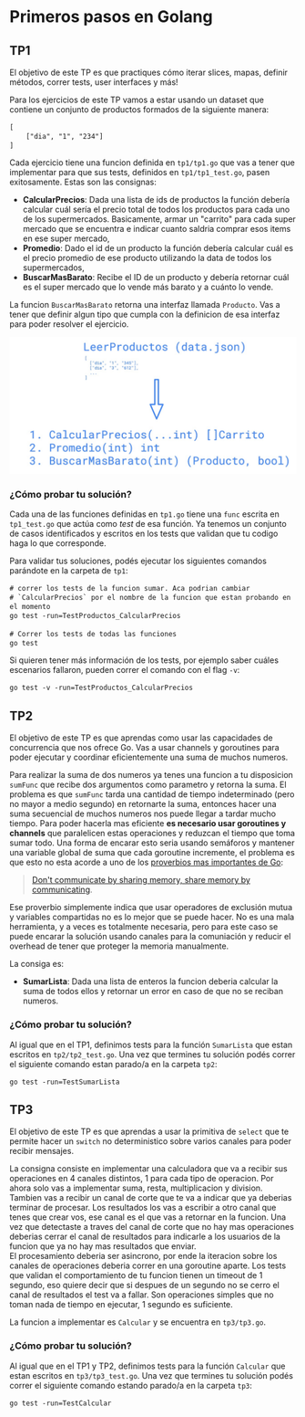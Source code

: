 # Primeros pasos en Golang

## TP1
El objetivo de este TP es que practiques cómo iterar slices, mapas, definir métodos, correr tests, user interfaces  y más!

Para los ejercicios de este TP vamos a estar usando un dataset que contiene un conjunto de productos formados de la siguiente manera:
```
[
	["dia", "1", "234"]
]
```

Cada ejercicio tiene una funcion definida en `tp1/tp1.go` que vas a tener que implementar para que sus tests, definidos en `tp1/tp1_test.go`, pasen exitosamente. Estas son las consignas:
* **CalcularPrecios**: Dada una lista de ids de productos la función debería calcular cuál sería el precio total de todos los productos para cada uno de los supermercados. Basicamente, armar un "carrito" para cada super mercado que se encuentra e indicar cuanto saldria comprar esos items en ese super mercado,
* **Promedio**: Dado el id de un producto la función debería calcular cuál es el precio promedio de ese producto utilizando la data de todos los supermercados,
* **BuscarMasBarato**: Recibe el ID de un producto y debería retornar cuál es el super mercado que lo vende más barato y a cuánto lo vende.

La funcion `BuscarMasBarato` retorna una interfaz llamada `Producto`. Vas a tener que definir algun tipo que cumpla con la definicion de esa interfaz para poder resolver el ejercicio.

![](images/tp1.jpeg)

### ¿Cómo probar tu solución?
Cada una de las funciones definidas en `tp1.go` tiene una `func` escrita en `tp1_test.go` que actúa como *test* de esa función. Ya tenemos un conjunto de casos identificados y escritos en los tests que validan que tu codigo haga lo que corresponde.  

Para validar tus soluciones, podés ejecutar los siguientes comandos parándote en la carpeta de `tp1`:

```
# correr los tests de la funcion sumar. Aca podrian cambiar
# `CalcularPrecios` por el nombre de la funcion que estan probando en el momento
go test -run=TestProductos_CalcularPrecios

# Correr los tests de todas las funciones
go test
```

Si quieren tener más información de los tests, por ejemplo saber cuáles escenarios fallaron, pueden correr el comando con el flag `-v`:
```
go test -v -run=TestProductos_CalcularPrecios
```

## TP2
El objetivo de este TP es que aprendas como usar las capacidades de concurrencia que nos ofrece Go. Vas a usar channels y goroutines para poder ejecutar y coordinar eficientemente una suma de muchos numeros.

Para realizar la suma de dos numeros ya tenes una funcion a tu disposicion `sumFunc` que recibe dos argumentos como parametro y retorna la suma. El problema es que `sumFunc` tarda una cantidad de tiempo indeterminado (pero no mayor a medio segundo) en retornarte la suma, entonces hacer una suma secuencial de muchos numeros nos puede llegar a tardar mucho tiempo. Para poder hacerla mas eficiente **es necesario usar goroutines y channels** que paralelicen estas operaciones y reduzcan el tiempo que toma sumar todo. Una forma de encarar esto seria usando semáforos y mantener una variable global de suma que cada goroutine incremente, el problema es que esto no esta acorde a uno de los [proverbios mas importantes de Go](https://go-proverbs.github.io/):
> [Don't communicate by sharing memory, share memory by communicating](https://www.youtube.com/watch?v=PAAkCSZUG1c&t=2m48s).

Ese proverbio simplemente indica que usar operadores de exclusión mutua y variables compartidas no es lo mejor que se puede hacer. No es una mala herramienta, y a veces es totalmente necesaria, pero para este caso se puede encarar la solución usando canales para la comuniación y reducir el overhead de tener que proteger la memoria manualmente.

La consiga es:
* **SumarLista**: Dada una lista de enteros la funcion deberia calcular la suma de todos ellos y retornar un error en caso de que no se reciban numeros.

### ¿Cómo probar tu solución?
Al igual que en el TP1, definimos tests para la función `SumarLista` que estan escritos en `tp2/tp2_test.go`. Una vez que termines tu solución podés correr el siguiente comando estan parado/a en la carpeta `tp2`:
```
go test -run=TestSumarLista
```

## TP3
El objetivo de este TP es que aprendas a usar la primitiva de `select` que te permite hacer un `switch` no deterministico sobre varios canales para poder recibir mensajes.

La consigna consiste en implementar una calculadora que va a recibir sus operaciones en 4 canales distintos, 1 para cada tipo de operacion. Por ahora solo vas a implementar suma, resta, multiplicacion y division. Tambien vas a recibir un canal de corte que te va a indicar que ya deberias terminar de procesar. Los resultados los vas a escribir a otro canal que tenes que crear vos, ese canal es el que vas a retornar en la funcion. Una vez que detectaste a traves del canal de corte que no hay mas operaciones deberias cerrar el canal de resultados para indicarle a los usuarios de la funcion que ya no hay mas resultados que enviar.  
El procesamiento deberia ser asincrono, por ende la iteracion sobre los canales de operaciones deberia correr en una goroutine aparte. Los tests que validan el comportamiento de tu funcion tienen un timeout de 1 segundo, eso quiere decir que si despues de un segundo no se cerro el canal de resultados el test va a fallar. Son operaciones simples que no toman nada de tiempo en ejecutar, 1 segundo es suficiente.

La funcion a implementar es `Calcular` y se encuentra en `tp3/tp3.go`.

### ¿Cómo probar tu solución?
Al igual que en el TP1 y TP2, definimos tests para la función `Calcular` que estan escritos en `tp3/tp3_test.go`. Una vez que termines tu solución podés correr el siguiente comando estando parado/a en la carpeta `tp3`:
```
go test -run=TestCalcular
```
